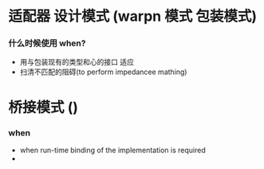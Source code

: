 # 适配器 设计模式  (warpn 模式 包装模式)

### 什么时候使用 when?
- 用与包装现有的类型和心的接口  适应
- 扫清不匹配的阻碍(to perform impedancee mathing)

# 桥接模式  ()

### when
- when run-time binding of the implementation is required
- 